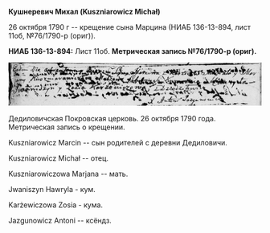 **Кушнеревич Михал (Kuszniarowicz Michał)**

26 октября 1790 г -- крещение сына Марцина (НИАБ 136-13-894, лист 11об,
№76/1790-р (ориг)).

**НИАБ 136-13-894:** Лист 11об. **Метрическая запись №76/1790-р
(ориг).**

![](./media/a60d47804a02f987ccb373883622b6612e1c89b2.png)

Дедиловичская Покровская церковь. 26 октября 1790 года. Метрическая
запись о крещении.

Kuszniarowicz Marcin -- сын родителей с деревни Дедиловичи.

Kuszniarowicz Michał -- отец.

Kuszniarowiczowa Marjana -- мать.

Jwaniszyn Hawryla - кум.

Karżewiczowa Zosia - кума.

Jazgunowicz Antoni -- ксёндз.
